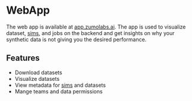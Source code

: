 # WebApp

The web app is available at [app.zumolabs.ai](https://app.zumolabs.ai). The app is used to visualize dataset, [sims](https://zumolabs.github.io/zpy/zpy/tutorials/what_is_a_sim/), and jobs on the backend and get insights on why your synthetic data is not giving you the desired performance.

## Features

- Download datasets
- Visualize datasets
- View metadata for [sims](https://zumolabs.github.io/zpy/zpy/tutorials/what_is_a_sim/) and datasets
- Mange teams and data permissions
